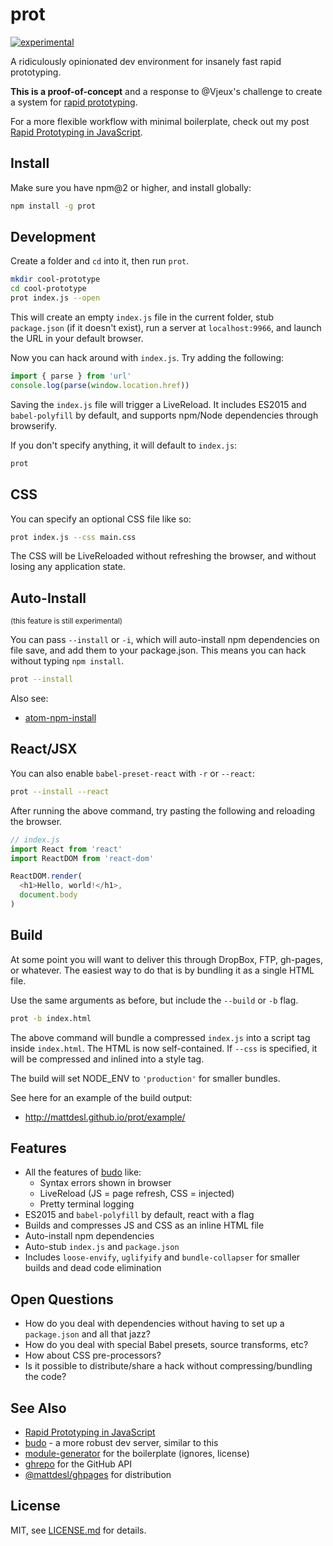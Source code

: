 # prot

[![experimental](http://badges.github.io/stability-badges/dist/experimental.svg)](http://github.com/badges/stability-badges)

A ridiculously opinionated dev environment for insanely fast rapid prototyping.

**This is a proof-of-concept** and a response to @Vjeux's challenge to create a system for [rapid prototyping](https://twitter.com/mattdesl/status/680776941960564736).

For a more flexible workflow with minimal boilerplate, check out my post [Rapid Prototyping in JavaScript](http://mattdesl.svbtle.com/rapid-prototyping).

## Install

Make sure you have npm@2 or higher, and install globally:

```sh
npm install -g prot
```

## Development

Create a folder and `cd` into it, then run `prot`.

```sh
mkdir cool-prototype
cd cool-prototype
prot index.js --open
```

This will create an empty `index.js` file in the current folder, stub `package.json` (if it doesn't exist), run a server at `localhost:9966`, and launch the URL in your default browser.

Now you can hack around with `index.js`. Try adding the following:

```js
import { parse } from 'url'
console.log(parse(window.location.href))
```

Saving the `index.js` file will trigger a LiveReload. It includes ES2015 and `babel-polyfill` by default, and supports npm/Node dependencies through browserify.

If you don't specify anything, it will default to `index.js`:

```sh
prot
```

## CSS

You can specify an optional CSS file like so:

```sh
prot index.js --css main.css
```

The CSS will be LiveReloaded without refreshing the browser, and without losing any application state.

## Auto-Install

<sup>(this feature is still experimental)</sup>

You can pass `--install` or `-i`, which will auto-install npm dependencies on file save, and add them to your package.json. This means you can hack without typing `npm install`.

```sh
prot --install
```

Also see:

- [atom-npm-install](https://github.com/hughsk/atom-npm-install)

## React/JSX

You can also enable `babel-preset-react` with `-r` or `--react`:

```sh
prot --install --react
```

After running the above command, try pasting the following and reloading the browser.

```js
// index.js
import React from 'react'
import ReactDOM from 'react-dom'

ReactDOM.render(
  <h1>Hello, world!</h1>,
  document.body
)
```

## Build

At some point you will want to deliver this through DropBox, FTP, gh-pages, or whatever. The easiest way to do that is by bundling it as a single HTML file.

Use the same arguments as before, but include the `--build` or `-b` flag.

```sh
prot -b index.html
```

The above command will bundle a compressed `index.js` into a script tag inside `index.html`. The HTML is now self-contained. If `--css` is specified, it will be compressed and inlined into a style tag.

The build will set NODE_ENV to `'production'` for smaller bundles.

See here for an example of the build output:

- http://mattdesl.github.io/prot/example/

## Features

- All the features of [budo](https://www.npmjs.com/package/budo) like:
  - Syntax errors shown in browser
  - LiveReload (JS = page refresh, CSS = injected)
  - Pretty terminal logging
- ES2015 and `babel-polyfill` by default, react with a flag
- Builds and compresses JS and CSS as an inline HTML file
- Auto-install npm dependencies
- Auto-stub `index.js` and `package.json`
- Includes `loose-envify`, `uglifyify` and `bundle-collapser` for smaller builds and dead code elimination

## Open Questions

- How do you deal with dependencies without having to set up a `package.json` and all that jazz?
- How do you deal with special Babel presets, source transforms, etc?
- How about CSS pre-processors?
- Is it possible to distribute/share a hack without compressing/bundling the code?

## See Also

- [Rapid Prototyping in JavaScript](http://mattdesl.svbtle.com/rapid-prototyping)
- [budo](https://github.com/mattdesl/budo) - a more robust dev server, similar to this
- [module-generator](https://www.npmjs.com/package/module-generator) for the boilerplate (ignores, license)
- [ghrepo](http://npmjs.com/package/ghrepo) for the GitHub API
- [@mattdesl/ghpages](npmjs.com/package/@mattdesl/ghpages) for distribution


## License

MIT, see [LICENSE.md](http://github.com/mattdesl/prot/blob/master/LICENSE.md) for details.
